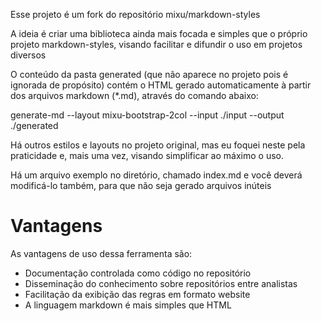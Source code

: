 Esse projeto é um fork do repositório mixu/markdown-styles

A ideia é criar uma biblioteca ainda mais focada e simples que o próprio projeto markdown-styles, visando facilitar e difundir o uso em projetos diversos

O conteúdo da pasta generated (que não aparece no projeto pois é ignorada de propósito) contém o HTML gerado automaticamente à partir dos arquivos markdown (*.md), através do comando abaixo:

generate-md --layout mixu-bootstrap-2col --input ./input --output ./generated

Há outros estilos e layouts no projeto original, mas eu foquei neste pela praticidade e, mais uma vez, visando simplificar ao máximo o uso.

Há um arquivo exemplo no diretório, chamado index.md e você deverá modificá-lo também, para que não seja gerado arquivos inúteis

# Vantagens

As vantagens de uso dessa ferramenta são:

* Documentação controlada como código no repositório
* Disseminação do conhecimento sobre repositórios entre analistas
* Facilitação da exibição das regras em formato website
* A linguagem markdown é mais simples que HTML